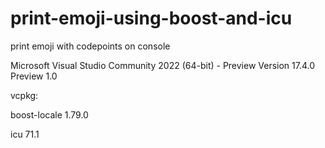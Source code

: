 # print-emoji-using-boost-and-icu

print emoji with codepoints on console

Microsoft Visual Studio Community 2022 (64-bit) - Preview
Version 17.4.0 Preview 1.0

vcpkg:

boost-locale 1.79.0

icu 71.1
